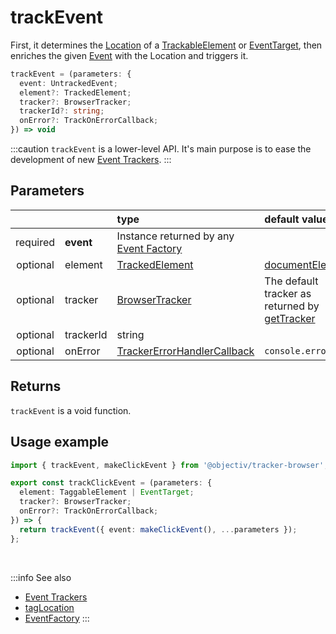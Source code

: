 # trackEvent

First, it determines the [Location](/tracking/core-concepts/locations.md) of a [TrackableElement](/tracking/core-concepts/tagging.md#taggable-elements) or [EventTarget](https://developer.mozilla.org/en-US/docs/Web/API/EventTarget), then enriches the given [Event](/taxonomy/events/AbstractEvent.md) with the Location and triggers it.

```typescript
trackEvent = (parameters: {
  event: UntrackedEvent;
  element?: TrackedElement;
  tracker?: BrowserTracker;
  trackerId?: string;
  onError?: TrackOnErrorCallback;
}) => void
```

:::caution
`trackEvent` is a lower-level API. It's main purpose is to ease the development of new [Event Trackers](/tracking/api-reference/eventTrackers/overview.md).
:::

## Parameters
|          |           | type                                                                                                    | default value
| :-:      | :--       | :--                                                                                                     | :--           
| required | **event** | Instance returned by any [Event Factory](/tracking/api-reference/core/coreFactories.md#event-factories) | 
| optional | element   | [TrackedElement](/tracking/api-reference/definitions/TrackedElement.md)                                 | [documentElement](https://developer.mozilla.org/en-US/docs/Web/API/Document/documentElement)
| optional | tracker   | [BrowserTracker](/tracking/api-reference/BrowserTracker.md)                                             | The default tracker as returned by [getTracker](/tracking/api-reference/getTracker.md)
| optional | trackerId | string                                                                                                  |  
| optional | onError   | [TrackerErrorHandlerCallback](/tracking/api-reference/definitions/TrackerErrorHandlerCallback.md)       | `console.error`

## Returns
`trackEvent` is a void function.

## Usage example

```typescript jsx
import { trackEvent, makeClickEvent } from '@objectiv/tracker-browser';
```

```typescript jsx
export const trackClickEvent = (parameters: {
  element: TaggableElement | EventTarget;
  tracker?: BrowserTracker;
  onError?: TrackOnErrorCallback;
}) => {
  return trackEvent({ event: makeClickEvent(), ...parameters });
};
```

<br />

:::info See also
- [Event Trackers](/tracking/api-reference/eventTrackers/overview.md)
- [tagLocation](/tracking/api-reference/locationTaggers/tagLocation.md)
- [EventFactory](/tracking/api-reference/core/coreFactories.md#event-factory-list)
:::
